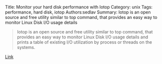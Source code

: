 Title: Monitor your hard disk performance with Iotop
Category: unix
Tags: performance, hard disk, iotop 
Authors:sedlav
Summary: Iotop is an open source and free utility similar to top command, that provides an easy way to monitor Linux Disk I/O usage details

> Iotop is an open source and free utility similar to top command, that provides an easy way to monitor Linux Disk I/O usage details and prints a table of existing I/O utilization by process or threads on the systems.

[Link](http://www.tecmint.com/iotop-monitor-linux-disk-io-activity-per-process/)
